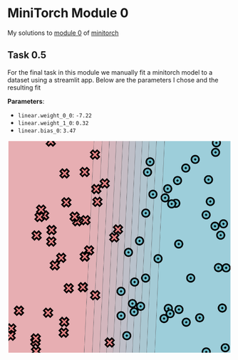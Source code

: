 # MiniTorch Module 0

My solutions to [module 0](https://minitorch.github.io/module0.html) of [minitorch](https://minitorch.github.io/)

## Task 0.5

For the final task in this module we manually fit a minitorch model to a dataset using a streamlit app. Below are the parameters I chose and the resulting fit

**Parameters**:
- `linear.weight_0_0`: `-7.22`
- `linear.weight_1_0`: `0.32`
- `linear.bias_0`: `3.47`

![Manual classifier](manual-classifier.png)
